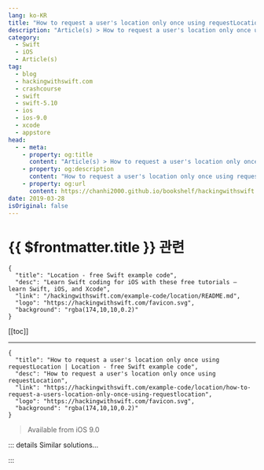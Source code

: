 ```yaml
---
lang: ko-KR
title: "How to request a user's location only once using requestLocation"
description: "Article(s) > How to request a user's location only once using requestLocation"
category:
  - Swift
  - iOS
  - Article(s)
tag: 
  - blog
  - hackingwithswift.com
  - crashcourse
  - swift
  - swift-5.10
  - ios
  - ios-9.0
  - xcode
  - appstore
head:
  - - meta:
    - property: og:title
      content: "Article(s) > How to request a user's location only once using requestLocation"
    - property: og:description
      content: "How to request a user's location only once using requestLocation"
    - property: og:url
      content: https://chanhi2000.github.io/bookshelf/hackingwithswift.com/example-code/location/how-to-look-up-a-location-with-mklocalsearchrequest.html
date: 2019-03-28
isOriginal: false
---
```


# {{ $frontmatter.title }} 관련

```component VPCard
{
  "title": "Location - free Swift example code",
  "desc": "Learn Swift coding for iOS with these free tutorials – learn Swift, iOS, and Xcode",
  "link": "/hackingwithswift.com/example-code/location/README.md",
  "logo": "https://hackingwithswift.com/favicon.svg",
  "background": "rgba(174,10,10,0.2)"
}
```

[[toc]]

---

```component VPCard
{
  "title": "How to request a user's location only once using requestLocation | Location - free Swift example code",
  "desc": "How to request a user's location only once using requestLocation",
  "link": "https://hackingwithswift.com/example-code/location/how-to-request-a-users-location-only-once-using-requestlocation",
  "logo": "https://hackingwithswift.com/favicon.svg",
  "background": "rgba(174,10,10,0.2)"
}
```

> Available from iOS 9.0

<!-- TODO: 작성 -->

<!-- 
iOS has a simple way to request a user's location just once, and it's called `requestLocation()`. Calling this method returns immediately (meaning that your code carries on executing) but when iOS has managed (or failed) to get a fix on the user's location you will be told. Below is a complete example:

```swift
import CoreLocation
import UIKit

class ViewController: UIViewController, CLLocationManagerDelegate {
    let manager = CLLocationManager()

    override func viewDidLoad() {
        manager.delegate = self
        manager.requestLocation()
    }

    func locationManager(_ manager: CLLocationManager, didUpdateLocations locations: [CLLocation]) {
        if let location = locations.first {
            print("Found user's location: \(location)")
        }
    }

    func locationManager(_ manager: CLLocationManager, didFailWithError error: Error) {
        print("Failed to find user's location: \(error.localizedDescription)")
    }
}
```

-->

::: details Similar solutions…

<!--
/quick-start/swiftui/learn-once-apply-anywhere">Learn once, apply anywhere 
/example-code/location/how-to-look-up-a-location-with-mklocalsearchrequest">How to look up a location with MKLocalSearch.Request 
/example-code/games/how-to-find-a-touchs-location-in-a-node-using-locationin">How to find a touch's location in a node using location(in:) 
/quick-start/swiftui/how-to-read-the-users-location-using-locationbutton">How to read the user’s location using LocationButton 
/example-code/uikit/how-to-find-a-touchs-location-in-a-view-with-locationin">How to find a touch's location in a view with location(in:)</a>
-->

:::

